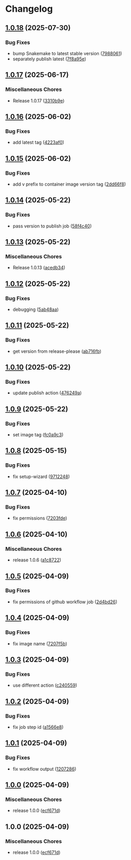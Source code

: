 # Changelog

## [1.0.18](https://github.com/snakemake/snakemake-image-kubeflow/compare/v1.0.17...v1.0.18) (2025-07-30)


### Bug Fixes

* bump Snakemake to latest stable version ([7988061](https://github.com/snakemake/snakemake-image-kubeflow/commit/798806188c96ad3b03f2cd2762a5a6a83aea1a8d))
* separately publish latest ([7f8a95e](https://github.com/snakemake/snakemake-image-kubeflow/commit/7f8a95e8052d18b6278cbc3f232afb9544a2c8a3))

## [1.0.17](https://github.com/snakemake/snakemake-image-kubeflow/compare/v1.0.16...v1.0.17) (2025-06-17)


### Miscellaneous Chores

* Release 1.0.17 ([3310b9e](https://github.com/snakemake/snakemake-image-kubeflow/commit/3310b9ed90cd308adcd6e43ef1b939fa3c36dd69))

## [1.0.16](https://github.com/snakemake/snakemake-image-kubeflow/compare/v1.0.15...v1.0.16) (2025-06-02)


### Bug Fixes

* add latest tag ([4223af0](https://github.com/snakemake/snakemake-image-kubeflow/commit/4223af0c4736eeaf79fec3b886afe5b17f17cf5d))

## [1.0.15](https://github.com/snakemake/snakemake-image-kubeflow/compare/v1.0.14...v1.0.15) (2025-06-02)


### Bug Fixes

* add v prefix to container image version tag ([2dd66f8](https://github.com/snakemake/snakemake-image-kubeflow/commit/2dd66f89475f3a16f578cc8faee45c898a38d913))

## [1.0.14](https://github.com/snakemake/snakemake-image-kubeflow/compare/v1.0.13...v1.0.14) (2025-05-22)


### Bug Fixes

* pass version to publish job ([58f4c40](https://github.com/snakemake/snakemake-image-kubeflow/commit/58f4c407ca1400099084a041c721b2719bfe9ec4))

## [1.0.13](https://github.com/snakemake/snakemake-image-kubeflow/compare/v1.0.12...v1.0.13) (2025-05-22)


### Miscellaneous Chores

* Release 1.0.13 ([acedb34](https://github.com/snakemake/snakemake-image-kubeflow/commit/acedb34d3ef6a249d512ef6c99e90a9ede29ef73))

## [1.0.12](https://github.com/snakemake/snakemake-image-kubeflow/compare/v1.0.11...v1.0.12) (2025-05-22)


### Bug Fixes

* debugging ([5ab48aa](https://github.com/snakemake/snakemake-image-kubeflow/commit/5ab48aa38e833107f04dacb5a3f3151ee7ce02b5))

## [1.0.11](https://github.com/snakemake/snakemake-image-kubeflow/compare/v1.0.10...v1.0.11) (2025-05-22)


### Bug Fixes

* get version from release-please ([ab716fb](https://github.com/snakemake/snakemake-image-kubeflow/commit/ab716fb4d07b50850d77a5caaf63c173610fd128))

## [1.0.10](https://github.com/snakemake/snakemake-image-kubeflow/compare/v1.0.9...v1.0.10) (2025-05-22)


### Bug Fixes

* update publish action ([476249a](https://github.com/snakemake/snakemake-image-kubeflow/commit/476249aca7c3e69397de24362292af6661de6a4a))

## [1.0.9](https://github.com/snakemake/snakemake-image-kubeflow/compare/v1.0.8...v1.0.9) (2025-05-22)


### Bug Fixes

* set image tag ([fc0a9c3](https://github.com/snakemake/snakemake-image-kubeflow/commit/fc0a9c3d5f4a1dd180d614ed156f0e595dc9ece6))

## [1.0.8](https://github.com/snakemake/snakemake-image-kubeflow/compare/v1.0.7...v1.0.8) (2025-05-15)


### Bug Fixes

* fix setup-wizard ([9712248](https://github.com/snakemake/snakemake-image-kubeflow/commit/97122481fca6674779392c4aa7a381de449082f9))

## [1.0.7](https://github.com/snakemake/snakemake-image-kubeflow/compare/v1.0.6...v1.0.7) (2025-04-10)


### Bug Fixes

* fix permissions ([7203fde](https://github.com/snakemake/snakemake-image-kubeflow/commit/7203fdea6cd357e4bed9926c2205f3a186568f2d))

## [1.0.6](https://github.com/snakemake/snakemake-image-kubeflow/compare/v1.0.5...v1.0.6) (2025-04-10)


### Miscellaneous Chores

* release 1.0.6 ([a1c8722](https://github.com/snakemake/snakemake-image-kubeflow/commit/a1c8722c2099c06e0d990e0a9e9e2caa69321f75))

## [1.0.5](https://github.com/snakemake/snakemake-image-kubeflow/compare/v1.0.4...v1.0.5) (2025-04-09)


### Bug Fixes

* fix permissions of github workflow job ([2d4bd26](https://github.com/snakemake/snakemake-image-kubeflow/commit/2d4bd26709135fa3e285a317b98f80c82eb55a09))

## [1.0.4](https://github.com/snakemake/snakemake-image-kubeflow/compare/v1.0.3...v1.0.4) (2025-04-09)


### Bug Fixes

* fix image name ([7207f5b](https://github.com/snakemake/snakemake-image-kubeflow/commit/7207f5b450723dbca4a938ef0dddd196095fb9ce))

## [1.0.3](https://github.com/snakemake/snakemake-image-kubeflow/compare/v1.0.2...v1.0.3) (2025-04-09)


### Bug Fixes

* use different action ([c240559](https://github.com/snakemake/snakemake-image-kubeflow/commit/c240559430abaceaad0968b60b9ab3b012344355))

## [1.0.2](https://github.com/snakemake/snakemake-image-kubeflow/compare/v1.0.1...v1.0.2) (2025-04-09)


### Bug Fixes

* fix job step id ([a1566e8](https://github.com/snakemake/snakemake-image-kubeflow/commit/a1566e86970844062da77193571c0cff3f897e38))

## [1.0.1](https://github.com/snakemake/snakemake-image-kubeflow/compare/v1.0.0...v1.0.1) (2025-04-09)


### Bug Fixes

* fix workflow output ([1207286](https://github.com/snakemake/snakemake-image-kubeflow/commit/12072860e1d8d48f2a593b76051402d01f0be5b1))

## [1.0.0](https://github.com/snakemake/snakemake-image-kubeflow/compare/v1.0.0...v1.0.0) (2025-04-09)


### Miscellaneous Chores

* release 1.0.0 ([ecf671d](https://github.com/snakemake/snakemake-image-kubeflow/commit/ecf671d4c3a95677baeabf1946a005738c99817b))

## 1.0.0 (2025-04-09)


### Miscellaneous Chores

* release 1.0.0 ([ecf671d](https://github.com/snakemake/snakemake-image-kubeflow/commit/ecf671d4c3a95677baeabf1946a005738c99817b))

